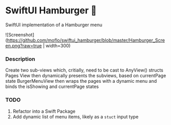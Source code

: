 # SwiftUI Hamburger 🍔
SwiftUI implementation of a Hamburger menu

![Screenshot](https://github.com/moflo/swiftui_hamburger/blob/master/Hamburger_Screen.png?raw=true | width=300)

### Description
Create two sub-views which, critially, need to be cast to AnyView() structs
Pages View then dynamically presents the subviews, based on currentPage state
BurgerMenuView then wraps the pages with a dynamic menu and binds the isShowing and currentPage states


### TODO

1. Refactor into a Swift Package
2. Add dynamic list of menu items, likely as a `stuct` input type
